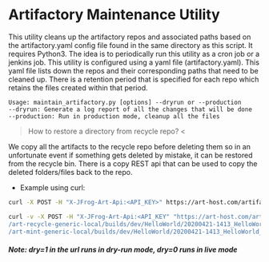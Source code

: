 
# Artifactory Maintenance Utility

This utility cleans up the artifactory repos and associated paths based on the artifactory.yaml config file found in the same directory as this script. It requires Python3. The idea is to periodically run this utility as a cron job or a jenkins job. This utility is configured using a yaml file (artifactory.yaml). This yaml file lists down the repos and their corresponding paths that need to be cleaned up. There is a retention period that is specified for each repo which retains the files created within that period.

```
Usage: maintain_artifactory.py [options] --dryrun or --production
--dryrun: Generate a log report of all the changes that will be done
--production: Run in production mode, cleanup all the files
```


> How to restore a directory from recycle repo? <

We copy all the artifacts to the recycle repo before deleting them so in an unfortunate event if something gets deleted by mistake, it can be restored from the recycle bin. There is a copy REST api that can be used to copy the deleted folders/files back to the repo. 

 - Example using curl:
```bash
curl -X POST -H "X-JFrog-Art-Api:<API_KEY>" https://art-host.com/artifactory/api/copy/<recycle_repo>/<recycled_folder_file_path>?to=/<restore_repo>/<path_where_to_restore>&dry=1
```

```bash
curl -v -X POST -H "X-JFrog-Art-Api:<API_KEY" "https://art-host.com/artifactory/api/copy \
/art-recycle-generic-local/builds/dev/HelloWorld/20200421-1413_HelloWorld_100_TEST_PERSONAL?to= \
/art-mint-generic-local/builds/dev/HelloWorld/20200421-1413_HelloWorld_100_TEST_PERSONAL&dry=1"
```
##### Note: dry=1 in the url runs in dry-run mode, dry=0 runs in live mode
